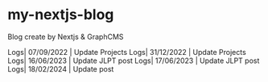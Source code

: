 # my-nextjs-blog
Blog create by Nextjs &amp; GraphCMS

Logs| 07/09/2022 | Update Projects
Logs| 31/12/2022 | Update Projects
Logs| 16/06/2023 | Update JLPT post
Logs| 17/06/2023 | Update JLPT post
Logs| 18/02/2024 | Update post